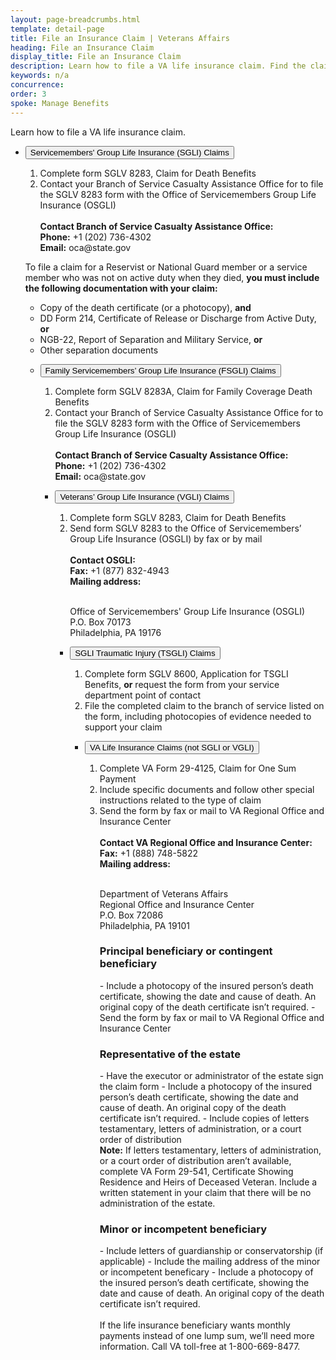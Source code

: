 ```yaml
---
layout: page-breadcrumbs.html
template: detail-page
title: File an Insurance Claim | Veterans Affairs
heading: File an Insurance Claim
display_title: File an Insurance Claim
description: Learn how to file a VA life insurance claim. Find the claim type that applies to you, and review instructions for how to file. 
keywords: n/a
concurrence: 
order: 3
spoke: Manage Benefits
---
```


<div class="va-introtext">

Learn how to file a VA life insurance claim.

</div>

<ul class="usa-accordion" aria-multiselectable="true">
<li>
<button class="usa-button-unstyled usa-accordion-button" aria-controls="file-sgli-claim">Servicemembers' Group Life Insurance (SGLI) Claims</button>
<div id="file-sgli-claim" class="usa-accordion-content">

<ol class="process">
  <li class="process-step list-one">Complete form SGLV 8283, Claim for Death Benefits</li>
  <li class="process-step list-two">Contact your Branch of Service Casualty Assistance Office for to file the SGLV 8283 form with the Office of Servicemembers Group Life Insurance (OSGLI)
  <br> 
  <br>
    <strong>Contact Branch of Service Casualty Assistance Office:</strong>
<br>
  <strong>Phone:</strong> +1 (202) 736-4302 
<br>
  <strong>Email:</strong> oca@state.gov
  </li>
</ol>
  

To file a claim for a Reservist or National Guard member or a service member who was not on active duty when they died, <strong>you must include the following documentation with your claim:</strong>  

- Copy of the death certificate (or a photocopy), <strong>and</strong>
- DD Form 214, Certificate of Release or Discharge from Active Duty, <strong>or</strong>
- NGB-22, Report of Separation and Military Service, <strong>or</strong>
- Other separation documents

</div>
</li>

<ul class="usa-accordion" aria-multiselectable="true">
<li>
<button class="usa-button-unstyled usa-accordion-button" aria-controls="file-fsgli-claim">Family Servicemembers’ Group Life Insurance (FSGLI) Claims</button>
<div id="file-fsgli-claim" class="usa-accordion-content">

<ol class="process">
  <li class="process-step list-one">Complete form SGLV 8283A, Claim for Family Coverage Death Benefits</li>
  <li class="process-step list-two">Contact your Branch of Service Casualty Assistance Office for to file the SGLV 8283 form with the Office of Servicemembers Group Life Insurance (OSGLI)
  <br> 
  <br>
    <strong>Contact Branch of Service Casualty Assistance Office:</strong>
<br>
  <strong>Phone:</strong> +1 (202) 736-4302 
<br>
  <strong>Email:</strong> oca@state.gov
  </li>
</ol>

</div>
</li>

<ul class="usa-accordion" aria-multiselectable="true">
<li>
<button class="usa-button-unstyled usa-accordion-button" aria-controls="file-vgli-claim">Veterans’ Group Life Insurance (VGLI) Claims</button>
<div id="file-vgli-claim" class="usa-accordion-content">
  
  <ol class="process">
  <li class="process-step list-one">Complete form SGLV 8283, Claim for Death Benefits</li>
  <li class="process-step list-two">Send form SGLV 8283 to the Office of Servicemembers’ Group Life Insurance (OSGLI) by fax or by mail
  <br> 
  <br>
    <strong>Contact OSGLI:</strong>
    <br>
    <strong>Fax:</strong> +1 (877) 832-4943
<br>
    <strong>Mailing address:</strong>
    <br>
    <br>
  <p class="va-address-block">
Office of Servicemembers' Group Life Insurance (OSGLI)<br>
P.O. Box 70173<br>
Philadelphia, PA 19176<br>
</p>
  </li>
</div>
</li>

<ul class="usa-accordion" aria-multiselectable="true">
<li>
<button class="usa-button-unstyled usa-accordion-button" aria-controls="file-tsgli-claim">SGLI Traumatic Injury (TSGLI) Claims</button>
<div id="file-tsgli-claim" class="usa-accordion-content">
  
  <ol class="process">
  <li class="process-step list-one">Complete form SGLV 8600, Application for TSGLI Benefits, <strong>or</strong> request the form from your service department point of contact</li>
  <li class="process-step list-two">File the completed claim to the branch of service listed on the form, including photocopies of evidence needed to support your claim</li>
  
  </div>
</li>

<ul class="usa-accordion" aria-multiselectable="true">
<li>
<button class="usa-button-unstyled usa-accordion-button" aria-controls="not-sgli-or-vgli">VA Life Insurance Claims (not SGLI or VGLI)</button>
<div id="not-sgli-or-vgli" class="usa-accordion-content">
  
  <ol class="process">
  <li class="process-step list-one">Complete VA Form 29-4125, Claim for One Sum Payment</li>
  <li class="process-step list-two">Include specific documents and follow other special instructions related to the type of claim</li>
  <li class="process-step list-three">Send the form by fax or mail to VA Regional Office and Insurance Center
     <br> 
  <br>
    <strong>Contact VA Regional Office and Insurance Center:</strong>
    <br>
    <strong>Fax:</strong> +1 (888) 748-5822
<br>
    <strong>Mailing address:</strong>
    <br>
    <br>
  <p class="va-address-block">
Department of Veterans Affairs<br>
Regional Office and Insurance Center<br>
P.O. Box 72086<br>
Philadelphia, PA 19101
    
</p>
  </li>
  
 <h3>Principal beneficiary or contingent beneficiary</h3>
 - Include a photocopy of the insured person’s death certificate, showing the date and cause of death. An original copy of the death certificate isn’t required.</li>
 - Send the form by fax or mail to VA Regional Office and Insurance Center
  
 <h3>Representative of the estate</h3>
 - Have the executor or administrator of the estate sign the claim form</li>
 - Include a photocopy of the insured person’s death certificate, showing the date and cause of death. An original copy of the death certificate isn’t required.
 - Include copies of letters testamentary, letters of administration, or a court order of distribution
  <br>
    <strong>Note:</strong> If letters testamentary, letters of administration, or a court order of distribution aren’t available, complete VA Form 29-541, Certificate Showing Residence and Heirs of Deceased Veteran. Include a written statement in your claim that there will be no administration of the estate.
    
  <h3>Minor or incompetent beneficiary</h3>
  - Include letters of guardianship or conservatorship (if applicable)
  - Include the mailing address of the minor or incompetent beneficary
  - Include a photocopy of the insured person’s death certificate, showing the date and cause of death. An original copy of the death certificate isn’t required.
<br>
<br>
If the life insurance beneficiary wants monthly payments instead of one lump sum, we’ll need more information. Call VA toll-free at 1-800-669-8477.

</div>
</li>

  
  

  
  
  

  

